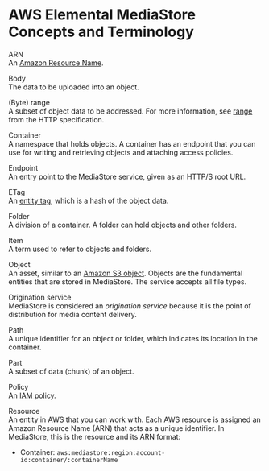 # AWS Elemental MediaStore Concepts and Terminology<a name="what-is-concepts"></a>

ARN  
An [Amazon Resource Name](https://docs.aws.amazon.com/general/latest/gr/aws-arns-and-namespaces.html)\.

Body  
The data to be uploaded into an object\.

\(Byte\) range  
A subset of object data to be addressed\. For more information, see [range](https://www.w3.org/Protocols/rfc2616/rfc2616-sec14.html#sec14.35) from the HTTP specification\.

Container  
A namespace that holds objects\. A container has an endpoint that you can use for writing and retrieving objects and attaching access policies\.

Endpoint  
An entry point to the MediaStore service, given as an HTTP/S root URL\.

ETag  
An [entity tag](https://www.w3.org/Protocols/rfc2616/rfc2616-sec14.html#sec14.19), which is a hash of the object data\.

Folder  
A division of a container\. A folder can hold objects and other folders\.

Item  
A term used to refer to objects and folders\.

Object  
An asset, similar to an [Amazon S3 object](https://docs.aws.amazon.com/s3/)\. Objects are the fundamental entities that are stored in MediaStore\. The service accepts all file types\.

Origination service  
MediaStore is considered an *origination service* because it is the point of distribution for media content delivery\.

Path  
A unique identifier for an object or folder, which indicates its location in the container\.

Part  
A subset of data \(chunk\) of an object\.

Policy  
An [IAM policy](https://docs.aws.amazon.com/IAM/latest/UserGuide/access_policies.html)\.

Resource  
An entity in AWS that you can work with\. Each AWS resource is assigned an Amazon Resource Name \(ARN\) that acts as a unique identifier\. In MediaStore, this is the resource and its ARN format:   
+ Container: `aws:mediastore:region:account-id:container/:containerName`